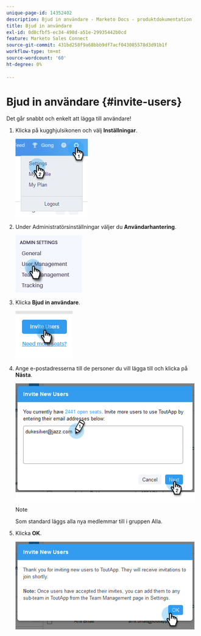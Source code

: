 ```yaml
---
unique-page-id: 14352402
description: Bjud in användare - Marketo Docs - produktdokumentation
title: Bjud in användare
exl-id: 0d8cfbf5-ec34-498d-a51e-29935442b0cd
feature: Marketo Sales Connect
source-git-commit: 431bd258f9a68bbb9df7acf043085578d3d91b1f
workflow-type: tm+mt
source-wordcount: '60'
ht-degree: 0%

---
```


# Bjud in användare {#invite-users}

Det går snabbt och enkelt att lägga till användare!

1. Klicka på kugghjulsikonen och välj **Inställningar**.

   ![](assets/one.png)

1. Under Administratörsinställningar väljer du **Användarhantering**.

   ![](assets/invite-team-members-2.png)

1. Klicka **Bjud in användare**.

   ![](assets/invite-team-members-3.png)

1. Ange e-postadresserna till de personer du vill lägga till och klicka på **Nästa**.

   ![](assets/four.png)

   >[!NOTE]
   >
   >Som standard läggs alla nya medlemmar till i gruppen Alla.

1. Klicka **OK**.

   ![](assets/five.png)
